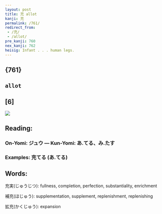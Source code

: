 ```yaml
---
layout: post
title: 充 allot
kanji: 充
permalink: /761/
redirect_from:
 - /充/
 - /allot/
pre_kanji: 760
nex_kanji: 762
heisig: Infant . . . human legs.
---
```


## {761}

## `allot`

## [6]

<div class="stroke"><img src="E58585.png" /></div>

## Reading:

### On-Yomi: ジュウ &mdash; Kun-Yomi: あ.てる、み.たす

### Examples: 充てる (あ.てる)

## Words:

充実(じゅうじつ): fullness, completion, perfection, substantiality, enrichment

補充(ほじゅう): supplementation, supplement, replenishment, replenishing

拡充(かくじゅう): expansion
